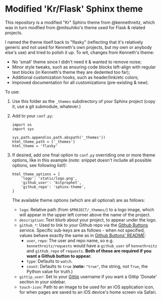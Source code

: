 # Modified 'Kr/Flask' Sphinx theme

This repository is a modified "Kr" Sphinx theme from @kennethreitz, which was
in turn modfied from @mitsuhiko's theme used for Flask & related projects.

I named the theme itself back to "flasky" (reflecting that it's relatively
generic and not used for Kenneth's own projects, but my own or anybody else's
use) and tried to polish it up. To wit, changes from Kenneth's theme:

* No 'small' theme since I didn't need it & wanted to remove noise;
* Minor style tweaks, such as ensuring code blocks left-align with regular text
  blocks (in Kenneth's theme they are dedented too far);
* Additional customization hooks, such as header/link/etc colors;
* Improved documentation for all customizations (pre-existing & new).

To use:

1. Use this folder as the `_themes` subdirectory of your Sphinx project (copy
   it, use a git submodule, whatever.)
2. Add to your `conf.py`:

       import os
       import sys
       
       sys.path.append(os.path.abspath('_themes'))
       html_theme_path = ['_themes']
       html_theme = 'flasky'

3. If desired, add one final option to `conf.py` overriding one or more theme
   options, like in this example (*note*: snippet doesn't include all possible
   options, see following list!):

       html_theme_options = {
           'logo': 'static/logo.png',
           'github_user': 'bitprophet',
           'github_repo': 'sphinx-theme',
       }

   The available theme options (which are all optional) are as follows:

   * `logo`: Relative path (from `$PROJECT/_themes/`) to a logo image, which
   will appear in the upper left corner above the name of the project.
   * `description`: Text blurb about your project, to appear under the logo.
   * `github_*`: Used to link to your Github
   repo via the [Github Buttons](http://ghbtns.com/) service. Specific sub-keys
   are as follows - when not specified, values behave exactly the same as in
   [Github Buttons' README](https://github.com/mdo/github-buttons#usage):
      * `user`, `repo`: The user and repo name, so e.g. `kennethreitz/requests`
      would have a `github_user` of `kennethreitz` and `github_repo` of
      `requests`. **Both of these are required if you want a Github button to
      appear.**
      * `type`: Defaults to `watch`.
      * `count`: Defaults to `true` (**note:** `"true"`, the string, not
      `True`, the Python value for truth.)
   * `gittip_user`: Set to your [Gittip](https://gittip.com) username if you
   want a Gittip 'Donate' section in your sidebar.
   * `touch-icon`: Path to an image to be used for an iOS application icon, for
   when pages are saved to an iOS device's home screen via Safari.
